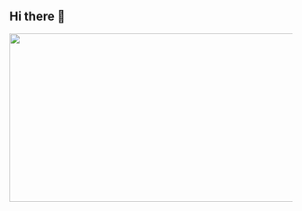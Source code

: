 ## Hi there 👋

<a href="https://github.com/devxb/gitanimals">
<img
  src="https://render.gitanimals.org/farms/KimInteger"
  width="600"
  height="300"
/>
</a>

<!--
**KimInteger/KimInteger** is a ✨ _special_ ✨ repository because its `README.md` (this file) appears on your GitHub profile.

Here are some ideas to get you started:

- 🔭 I’m currently working on ...
- 🌱 I’m currently learning ...
- 👯 I’m looking to collaborate on ...
- 🤔 I’m looking for help with ...
- 💬 Ask me about ...
- 📫 How to reach me: ...
- 😄 Pronouns: ...
- ⚡ Fun fact: ...
-->
